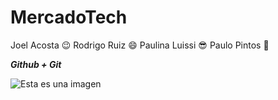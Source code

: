 # MercadoTech


Joel Acosta :wink:
Rodrigo Ruiz :smile: 
Paulina Luissi :sunglasses:
Paulo Pintos :space_invader:


***Github + Git***

![Esta es una imagen](https://github.githubassets.com/images/modules/logos_page/GitHub-Mark.png)
